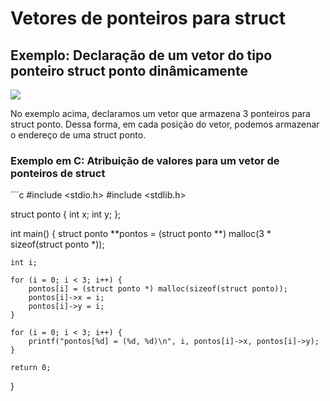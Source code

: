 # Vetores de ponteiros para struct 

## Exemplo:  Declaração de um vetor do tipo ponteiro struct ponto dinâmicamente 
![](https://github.com/roscibely/algorithms-and-data-structure/blob/develop/estruturas/vetores-de-ponteiros-de-struct/vetor-ponteiro-struct.png)


No exemplo acima, declaramos um vetor que armazena 3 ponteiros para struct ponto. Dessa forma, em cada posição do vetor, podemos armazenar o endereço de uma struct ponto. 

### Exemplo em C:  Atribuição de valores para um vetor de ponteiros de struct

´´´c
#include <stdio.h>
#include <stdlib.h>

struct ponto {
    int x;
    int y;
};

int main() {
    struct ponto **pontos = (struct ponto **) malloc(3 * sizeof(struct ponto *));
    
    int i;

    for (i = 0; i < 3; i++) {
        pontos[i] = (struct ponto *) malloc(sizeof(struct ponto));
        pontos[i]->x = i;
        pontos[i]->y = i;
    }

    for (i = 0; i < 3; i++) {
        printf("pontos[%d] = (%d, %d)\n", i, pontos[i]->x, pontos[i]->y);
    }

    return 0;
}
